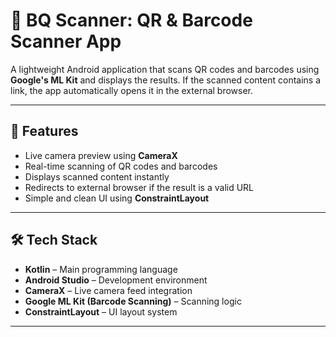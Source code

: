 # 📱 BQ Scanner: QR & Barcode Scanner App

A lightweight Android application that scans QR codes and barcodes using **Google's ML Kit** and displays the results. If the scanned content contains a link, the app automatically opens it in the external browser.

---

## 🚀 Features

- Live camera preview using **CameraX**
- Real-time scanning of QR codes and barcodes
- Displays scanned content instantly
- Redirects to external browser if the result is a valid URL
- Simple and clean UI using **ConstraintLayout**

---

## 🛠️ Tech Stack

- **Kotlin** – Main programming language
- **Android Studio** – Development environment
- **CameraX** – Live camera feed integration
- **Google ML Kit (Barcode Scanning)** – Scanning logic
- **ConstraintLayout** – UI layout system

---

